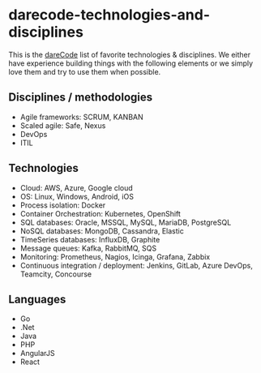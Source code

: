 # darecode-technologies-and-disciplines
This is the [dareCode](https://www.darecode.com) list of favorite technologies & disciplines. We either have experience building things with the following elements or we simply love them and try to use them when possible.

## Disciplines / methodologies
* Agile frameworks: SCRUM, KANBAN
* Scaled agile: Safe, Nexus
* DevOps
* ITIL

## Technologies
* Cloud: AWS, Azure, Google cloud
* OS: Linux, Windows, Android, iOS
* Process isolation: Docker
* Container Orchestration: Kubernetes, OpenShift
* SQL databases: Oracle, MSSQL, MySQL, MariaDB, PostgreSQL
* NoSQL databases: MongoDB, Cassandra, Elastic
* TimeSeries databases: InfluxDB, Graphite
* Message queues: Kafka, RabbitMQ, SQS
* Monitoring: Prometheus, Nagios, Icinga, Grafana, Zabbix
* Continuous integration / deployment: Jenkins, GitLab, Azure DevOps, Teamcity, Concourse

## Languages
* Go
* .Net
* Java
* PHP
* AngularJS
* React
